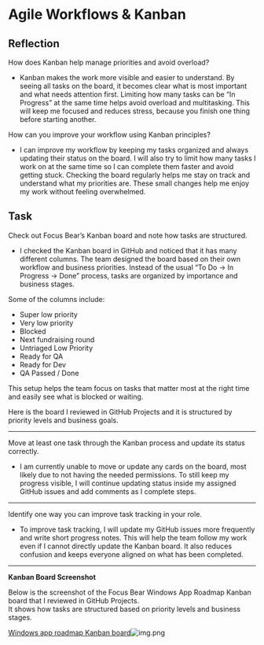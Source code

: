# Agile Workflows & Kanban

## Reflection

How does Kanban help manage priorities and avoid overload?  
- Kanban makes the work more visible and easier to understand. By seeing all tasks on the board, it becomes clear what is most important and what needs attention first. Limiting how many tasks can be “In Progress” at the same time helps avoid overload and multitasking. This will keep me focused and reduces stress, because you finish one thing before starting another.

How can you improve your workflow using Kanban principles?  
- I can improve my workflow by keeping my tasks organized and always updating their status on the board. I will also try to limit how many tasks I work on at the same time so I can complete them faster and avoid getting stuck. Checking the board regularly helps me stay on track and understand what my priorities are. These small changes help me enjoy my work without feeling overwhelmed.


## Task


Check out Focus Bear’s Kanban board and note how tasks are structured. 
- I checked the Kanban board in GitHub and noticed that it has many different columns.
The team designed the board based on their own workflow and business priorities.
Instead of the usual “To Do → In Progress → Done” process, tasks are organized by importance and business stages.

Some of the columns include:
- Super low priority
- Very low priority
- Blocked
- Next fundraising round
- Untriaged Low Priority
- Ready for QA
- Ready for Dev
- QA Passed / Done

This setup helps the team focus on tasks that matter most at the right time and easily see what is blocked or waiting.

Here is the board I reviewed in GitHub Projects and it is structured by priority levels and business goals.

---

Move at least one task through the Kanban process and update its status correctly. 
- I am currently unable to move or update any cards on the board, most likely due to not having the needed permissions.
To still keep my progress visible, I will continue updating status inside my assigned GitHub issues and add comments as I complete steps.

---

Identify one way you can improve task tracking in your role. 
- To improve task tracking, I will update my GitHub issues more frequently and write short progress notes.
This will help the team follow my work even if I cannot directly update the Kanban board.
It also reduces confusion and keeps everyone aligned on what has been completed.


---

**Kanban Board Screenshot**

Below is the screenshot of the Focus Bear Windows App Roadmap Kanban board that I reviewed in GitHub Projects.  
It shows how tasks are structured based on priority levels and business stages.

[Windows app roadmap Kanban board](https://github.com/.../image.png)![img.png](img.png)


